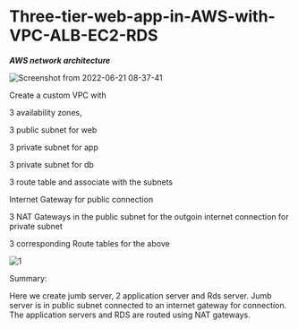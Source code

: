 # Three-tier-web-app-in-AWS-with-VPC-ALB-EC2-RDS

***AWS network architecture***

![Screenshot from 2022-06-21 08-37-41](https://user-images.githubusercontent.com/59678465/174800812-605c2216-deee-4f41-82cd-27b79d7796bb.png)



Create a custom VPC with

3 availability zones, 

3 public subnet for web

3 private subnet for app

3 private subnet for db

3 route table and associate with the subnets

Internet Gateway for public connection

3 NAT Gateways in the public subnet for the outgoin internet connection for private subnet

3 corresponding Route tables for the above

![1](https://user-images.githubusercontent.com/59678465/174800615-3a41d5cf-d79e-400e-8081-e2c184feda89.png)

Summary:

Here we create jumb server, 2 application server and Rds server. Jumb server is in public subnet connected to an internet gateway
for connection. The application servers and RDS are routed using NAT gateways.




